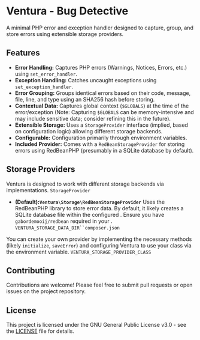 # Ventura - Bug Detective

A minimal PHP error and exception handler designed to capture, group, and store errors using extensible storage
providers.

## Features

* **Error Handling:** Captures PHP errors (Warnings, Notices, Errors, etc.) using `set_error_handler`.
* **Exception Handling:** Catches uncaught exceptions using `set_exception_handler`.
* **Error Grouping:** Groups identical errors based on their code, message, file, line, and type using an SHA256 hash
  before storing.
* **Contextual Data:** Captures global context (`$GLOBALS`) at the time of the error/exception (Note: Capturing
  `$GLOBALS` can be memory-intensive and may include sensitive data; consider refining this in the future).
* **Extensible Storage:** Uses a `StorageProvider` interface (implied, based on configuration logic) allowing different
  storage backends.
* **Configurable:** Configuration primarily through environment variables.
* **Included Provider:** Comes with a `RedBeanStorageProvider` for storing errors using RedBeanPHP (presumably in a
  SQLite database by default).

## Storage Providers

Ventura is designed to work with different storage backends via implementations. `StorageProvider`

- **(Default):`Ventura\Storage\RedBeanStorageProvider`** Uses the RedBeanPHP library to store error data. By default, it
  likely creates a SQLite database file within the configured . Ensure you have `gabordemooij/redbean` required in
  your . `VENTURA_STORAGE_DATA_DIR``composer.json`

You can create your own provider by implementing the necessary methods (likely `initialize`, `saveError`) and
configuring Ventura to use your class via the environment variable. `VENTURA_STORAGE_PROVIDER_CLASS`

## Contributing

Contributions are welcome! Please feel free to submit pull requests or open issues on the project repository.

## License

This project is licensed under the GNU General Public License v3.0 - see the [LICENSE](LICENSE) file for details.
